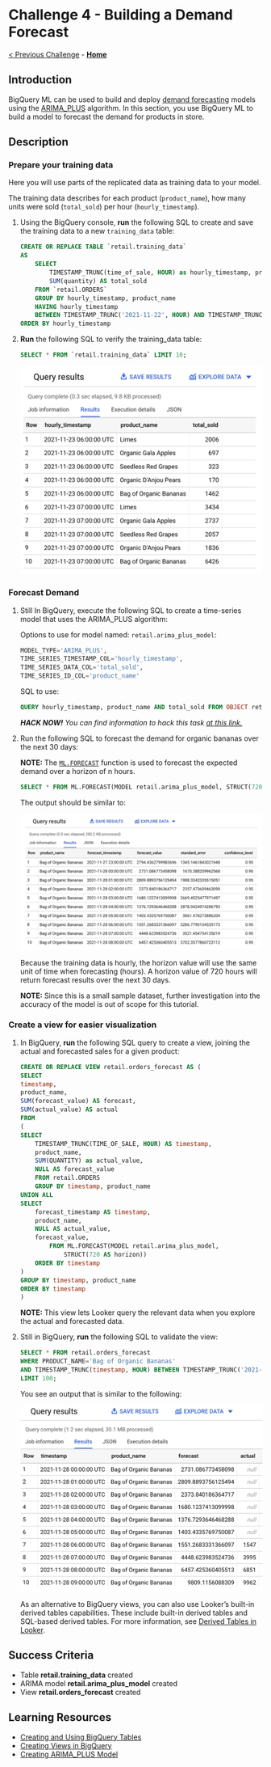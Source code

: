 # Challenge 4 - Building a Demand Forecast

[< Previous Challenge](./Challenge-03.md) - **[Home](../readme.md)**

## Introduction

BigQuery ML can be used to build and deploy [demand forecasting](https://cloud.google.com/architecture/demand-forecasting-overview) models using the [ARIMA_PLUS](https://cloud.google.com/bigquery-ml/docs/reference/standard-sql/bigqueryml-syntax-create-time-series) algorithm. In this section, you use BigQuery ML to build a model to forecast the demand for products in store.

## Description

### Prepare your training data
Here you will use parts of the replicated data as training data to your model.

The training data  describes for each product (`product_name`), how many units were sold (`total_sold`) per hour (`hourly_timestamp`).

1. Using the BigQuery console, **run** the following SQL to create and save the training data to a new `training_data` table:

    ```sql
    CREATE OR REPLACE TABLE `retail.training_data`
    AS
        SELECT
            TIMESTAMP_TRUNC(time_of_sale, HOUR) as hourly_timestamp, product_name, 
            SUM(quantity) AS total_sold
        FROM `retail.ORDERS`
        GROUP BY hourly_timestamp, product_name
        HAVING hourly_timestamp 
        BETWEEN TIMESTAMP_TRUNC('2021-11-22', HOUR) AND TIMESTAMP_TRUNC('2021-11-28', HOUR)
    ORDER BY hourly_timestamp
    ```

1. **Run** the following SQL to verify the training_data table:

    ```sql
    SELECT * FROM `retail.training_data` LIMIT 10;
    ```

    ![Training Query Results](../images/training-query-results.png)

### Forecast Demand
1. Still In BigQuery, execute the following SQL to create a time-series model that uses the ARIMA_PLUS algorithm:

    Options to use for model named: `retail.arima_plus_model`:

    ```sql
    MODEL_TYPE='ARIMA_PLUS',
    TIME_SERIES_TIMESTAMP_COL='hourly_timestamp',
    TIME_SERIES_DATA_COL='total_sold',
    TIME_SERIES_ID_COL='product_name'
    ```

    SQL to use: 
    
    ```sql
    QUERY hourly_timestamp, product_name AND total_sold FROM OBJECT retail.training_data
    ```

    ***HACK NOW!*** *You can find information to hack this task [at this link.](https://cloud.google.com/bigquery-ml/docs/reference/standard-sql/bigqueryml-syntax-create-time-series)*

1. Run the following SQL to forecast the demand for organic bananas over the next 30 days:

    **NOTE:** The [`ML.FORECAST`](https://cloud.google.com/bigquery-ml/docs/reference/standard-sql/bigqueryml-syntax-forecast) function is used to forecast the expected demand over a horizon of n hours.

    ```sql
    SELECT * FROM ML.FORECAST(MODEL retail.arima_plus_model, STRUCT(720 AS horizon))
    ```

    The output should be similar to:

    ![Banana Query Results](../images/banana-query-results.png)

    Because the training data is hourly, the horizon value will use the same unit of time when forecasting (hours). A horizon value of 720 hours will return forecast results over the next 30 days.

    **NOTE:** Since this is a small sample dataset, further investigation into the accuracy of the model is out of scope for this tutorial.

### Create a view for easier visualization
1. In BigQuery, **run** the following SQL query to create a view, joining the actual and forecasted sales for a given product:

    ```sql
    CREATE OR REPLACE VIEW retail.orders_forecast AS (
    SELECT
    timestamp,
    product_name,
    SUM(forecast_value) AS forecast,
    SUM(actual_value) AS actual
    FROM
    (
    SELECT
        TIMESTAMP_TRUNC(TIME_OF_SALE, HOUR) AS timestamp,
        product_name,
        SUM(QUANTITY) as actual_value,
        NULL AS forecast_value
        FROM retail.ORDERS
        GROUP BY timestamp, product_name
    UNION ALL
    SELECT
        forecast_timestamp AS timestamp,
        product_name,
        NULL AS actual_value,
        forecast_value,
            FROM ML.FORECAST(MODEL retail.arima_plus_model,
                STRUCT(720 AS horizon))
        ORDER BY timestamp
    )
    GROUP BY timestamp, product_name
    ORDER BY timestamp
    )    
    ```

    **NOTE:** This view lets Looker query the relevant data when you explore the actual and forecasted data.

1. Still in BigQuery, **run** the following SQL to validate the view:

    ```sql
    SELECT * FROM retail.orders_forecast
    WHERE PRODUCT_NAME='Bag of Organic Bananas'
    AND TIMESTAMP_TRUNC(timestamp, HOUR) BETWEEN TIMESTAMP_TRUNC('2021-11-28', HOUR) AND TIMESTAMP_TRUNC('2021-11-30', HOUR)
    LIMIT 100;
    ```

    You see an output that is similar to the following:

    ![Looker Query Results](../images/looker-query-results.png)

    As an alternative to BigQuery views, you can also use Looker’s built-in derived tables capabilities. These include built-in derived tables and SQL-based derived tables. For more information, see [Derived Tables in Looker](https://docs.looker.com/data-modeling/learning-lookml/derived-tables).

## Success Criteria

- Table **retail.training_data** created
- ARIMA model **retail.arima_plus_model** created
- View **retail.orders_forecast** created



## Learning Resources

- [Creating and Using BigQuery Tables](https://cloud.google.com/bigquery/docs/tables)
- [Creating Views in BigQuery](https://cloud.google.com/bigquery/docs/views)
- [Creating ARIMA_PLUS Model](https://cloud.google.com/bigquery-ml/docs/reference/standard-sql/bigqueryml-syntax-create-time-series)